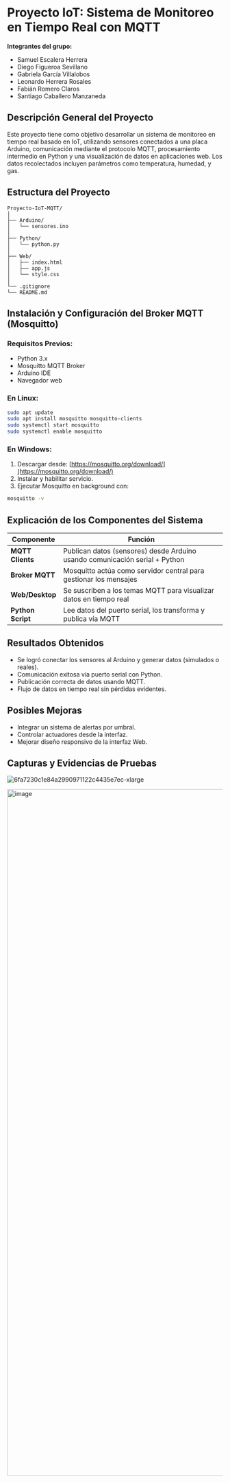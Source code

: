 # Proyecto IoT: Sistema de Monitoreo en Tiempo Real con MQTT

**Integrantes del grupo:**

* Samuel Escalera Herrera
* Diego Figueroa Sevillano
* Gabriela García Villalobos
* Leonardo Herrera Rosales
* Fabián Romero Claros
* Santiago Caballero Manzaneda

## Descripción General del Proyecto

Este proyecto tiene como objetivo desarrollar un sistema de monitoreo en tiempo real basado en IoT, utilizando sensores conectados a una placa Arduino, comunicación mediante el protocolo MQTT, procesamiento intermedio en Python y una visualización de datos en aplicaciones web. Los datos recolectados incluyen parámetros como temperatura, humedad, y gas.

## Estructura del Proyecto

```
Proyecto-IoT-MQTT/
│
├── Arduino/              
│   └── sensores.ino
│
├── Python/               
│   └── python.py
│
├── Web/                  
│   ├── index.html
│   ├── app.js
│   └── style.css
│
└── .gitignore             
└── README.md
```

## Instalación y Configuración del Broker MQTT (Mosquitto)

### Requisitos Previos:

* Python 3.x
* Mosquitto MQTT Broker
* Arduino IDE
* Navegador web

### En Linux:

```bash
sudo apt update
sudo apt install mosquitto mosquitto-clients
sudo systemctl start mosquitto
sudo systemctl enable mosquitto
```

### En Windows:

1. Descargar desde: [https://mosquitto.org/download/](https://mosquitto.org/download/)
2. Instalar y habilitar servicio.
3. Ejecutar Mosquitto en background con:

```bash
mosquitto -v
```

## Explicación de los Componentes del Sistema

| Componente        | Función                                                                     |
| ----------------- | --------------------------------------------------------------------------- |
| **MQTT Clients**  | Publican datos (sensores) desde Arduino usando comunicación serial + Python |
| **Broker MQTT**   | Mosquitto actúa como servidor central para gestionar los mensajes           |
| **Web/Desktop**   | Se suscriben a los temas MQTT para visualizar datos en tiempo real          |
| **Python Script** | Lee datos del puerto serial, los transforma y publica vía MQTT              |

## Resultados Obtenidos

* Se logró conectar los sensores al Arduino y generar datos (simulados o reales).
* Comunicación exitosa vía puerto serial con Python.
* Publicación correcta de datos usando MQTT.
* Flujo de datos en tiempo real sin pérdidas evidentes.

## Posibles Mejoras

* Integrar un sistema de alertas por umbral.
* Controlar actuadores desde la interfaz.
* Mejorar diseño responsivo de la interfaz Web.

## Capturas y Evidencias de Pruebas

![6fa7230c1e84a2990971122c4435e7ec-xlarge](https://github.com/user-attachments/assets/dd952239-dd54-4498-a7c8-f1f4496db249)

<img width="1200" height="1600" alt="image" src="https://github.com/user-attachments/assets/b4cb13a7-dabb-4594-a646-9d5e844d9aed" />

